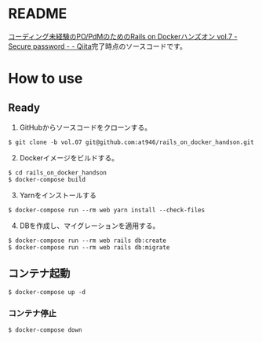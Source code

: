 # README
[コーディング未経験のPO/PdMのためのRails on Dockerハンズオン vol.7 - Secure password - - Qiita](https://qiita.com/at-946/items/2d682baf5d9aaac56587)完了時点のソースコードです。

# How to use
## Ready
1. GitHubからソースコードをクローンする。

```
$ git clone -b vol.07 git@github.com:at946/rails_on_docker_handson.git
```

2. Dockerイメージをビルドする。

```
$ cd rails_on_docker_handson
$ docker-compose build
```

3. Yarnをインストールする

```
$ docker-compose run --rm web yarn install --check-files
```

4. DBを作成し、マイグレーションを適用する。

```
$ docker-compose run --rm web rails db:create
$ docker-compose run --rm web rails db:migrate
```

## コンテナ起動
```
$ docker-compose up -d
```

### コンテナ停止
```
$ docker-compose down
```
